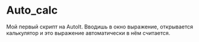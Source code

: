 # Auto_calc
Мой первый скрипт на AutoIt. Вводишь в окно выражение, открывается калькулятор и это выражение автоматически в нём считается.
